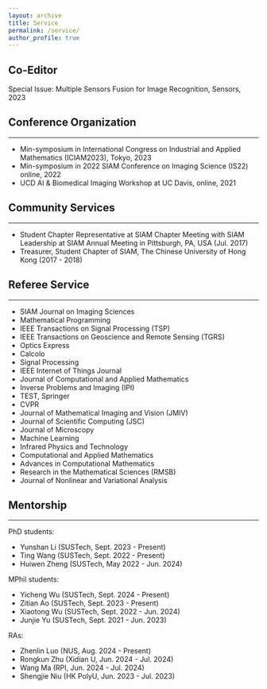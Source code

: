 ```yaml
---
layout: archive
title: Service
permalink: /service/
author_profile: true
---
```

## Co-Editor
Special Issue: Multiple Sensors Fusion for Image Recognition,  Sensors, 2023


## Conference Organization 
---
- Min-symposium in International Congress on Industrial and Applied Mathematics (ICIAM2023), Tokyo, 2023  
- Min-symposium in 2022 SIAM Conference on Imaging Science (IS22) online, 2022
- UCD AI & Biomedical Imaging Workshop at UC Davis, online, 2021

## Community Services
---
- Student Chapter Representative at SIAM Chapter Meeting with SIAM Leadership at SIAM Annual Meeting in Pittsburgh, PA, USA (Jul. 2017)
- Treasurer, Student Chapter of SIAM, The Chinese University of Hong Kong (2017 - 2018)

## Referee Service 
---
- SIAM Journal on Imaging Sciences
- Mathematical Programming
- IEEE Transactions on Signal Processing (TSP)
- IEEE Transactions on Geoscience and Remote Sensing (TGRS)
- Optics Express
- Calcolo
- Signal Processing
- IEEE Internet of Things Journal
- Journal of Computational and Applied Mathematics
- Inverse Problems and Imaging (IPI)
- TEST, Springer
- CVPR
- Journal of Mathematical Imaging and Vision (JMIV)
- Journal of Scientific Computing (JSC)
- Journal of Microscopy
- Machine Learning
- Infrared Physics and Technology
- Computational and Applied Mathematics 
- Advances in Computational Mathematics
- Research in the Mathematical Sciences (RMSB)
- Journal of Nonlinear and Variational Analysis

## Mentorship
---
PhD students: 
-	Yunshan Li (SUSTech, Sept. 2023 - Present)
-	Ting Wang  (SUSTech, Sept. 2022 - Present)
-	Huiwen Zheng (SUSTech, May 2022 - Jun. 2024)


MPhil students: 
-	Yicheng Wu  (SUSTech, Sept. 2024 - Present)
-	Zitian Ao  (SUSTech, Sept. 2023 - Present)
-	Xiaotong Wu  (SUSTech, Sept. 2022 - Jun. 2024)
-	Junjie Yu (SUSTech, Sept. 2021 - Jun. 2023)

RAs:
- Zhenlin Luo (NUS, Aug. 2024 - Present)
- Rongkun Zhu (Xidian U, Jun. 2024 - Jul. 2024)
- Wang Ma (RPI, Jun. 2024 - Jul. 2024)
- Shengjie Niu (HK PolyU, Jun. 2023 - Jul. 2023)






&nbsp;

&nbsp;

&nbsp;

